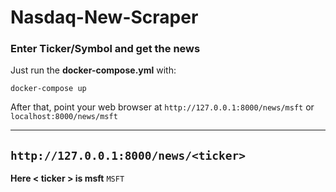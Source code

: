 # Nasdaq-New-Scraper

<h3>Enter Ticker/Symbol and get the news</h3>

Just run the **docker-compose.yml** with:

```
docker-compose up
```

After that, point your web browser at `http://127.0.0.1:8000/news/msft` or `localhost:8000/news/msft`

---
 ` http://127.0.0.1:8000/news/<ticker> `
---

**Here < ticker > is msft** ``MSFT``
